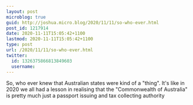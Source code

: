```yaml
---
layout: post
microblog: true
guid: http://joshua.micro.blog/2020/11/11/so-who-ever.html
post_id: 1217914
date: 2020-11-11T15:05:42+1100
lastmod: 2020-11-11T15:05:42+1100
type: post
url: /2020/11/11/so-who-ever.html
twitter:
  id: 1326375866813849603
  username: 
---
```

So, who ever knew that Australian states were kind of a "thing". It's like in 2020 we all had a lesson in realising that the "Commonwealth of Australia" is pretty much just a passport issuing and tax collecting authority
